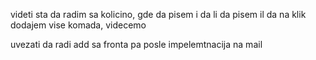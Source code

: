 videti sta da radim sa kolicino, gde da pisem i da li da pisem il da na klik dodajem vise komada, videcemo

uvezati da radi add sa fronta pa posle impelemtnacija na mail